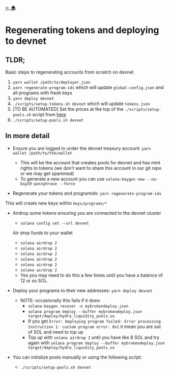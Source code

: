 [← 🏠](./CONTRIBUTING.md)

# Regenerating tokens and deploying to devnet

## TLDR;

Basic steps to regenerating accounts from scratch on devnet

1. `yarn wallet /path/to/deployer.json`
1. `yarn regenerate-program-ids` which will update `global-config.json` and all programs with fresh keys
1. `yarn deploy devnet`
1. `./scripts/setup-tokens.sh devnet` which will update `tokens.json`
1. \[TO BE AUTOMATED\] Set the prices at the top of the `./scripts/setup-pools.sh` script from [here](`https://api.binance.com/api/v3/ticker/price?symbols=[%22BTCUSDT%22,%22ETHUSDT%22,%22SOLUSDT%22]`)
1. `./scripts/setup-pools.sh devnet`

## In more detail

- Ensure you are logged in under the devnet treasury account: `yarn wallet /path/to/the/wallet`

  - This will be the account that creates pools for devnet and has mint rights to tokens (we don't want to share this account in our git repo or we may get spammed)
  - To generate a new account you can use `solana-keygen new --no-bip39-passphrase --force`

- Regenerate your tokens and programids: `yarn regenerate-program-ids`

This will create new keys within `keys/programs/*`

- Airdrop some tokens ensuring you are connected to the devnet cluster

  - `solana config set --url devnet`

  Air drop funds to your wallet

  - `solana airdrop 2`
  - `solana airdrop 2`
  - `solana airdrop 2`
  - `solana airdrop 2`
  - `solana airdrop 2`
  - `solana airdrop 2`
  - Yes you may need to do this a few times until you have a balance of 12 or so SOL.

- Deploy your programs to their new addresses: `yarn deploy devnet`

  - NOTE: occasionally this fails if it does:
    - `solana-keygen recover -o mybrokendeploy.json`
    - `solana program deploy --buffer mybrokendeploy.json target/deploy/hydra_liquidity_pools.so`
    - If you get `Error: Deploying program failed: Error processing Instruction 1: custom program error: 0x1` it mean you are out of SOL and need to top up
    - Top up with `solana airdrop 2` until you have like 8 SOL and try again with `solana program deploy --buffer mybrokendeploy.json target/deploy/hydra_liquidity_pools.so`

- You can initialize pools manually or using the following script:
  - `./scripts/setup-pools.sh devnet`
